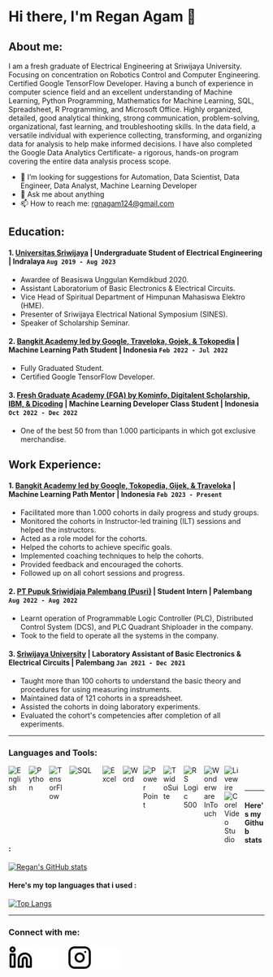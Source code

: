 # Hi there, I'm Regan Agam 👋
## About me:
I am a fresh graduate of Electrical Engineering at Sriwijaya University. Focusing on concentration on Robotics Control and Computer Engineering. Certified Google TensorFlow Developer. Having a bunch of experience in computer science field and an excellent understanding of Machine Learning, Python Programming, Mathematics for Machine Learning, SQL, Spreadsheet, R Programming, and Microsoft Office. Highly organized, detailed, good analytical thinking, strong communication, problem-solving, organizational, fast learning, and troubleshooting skills. In the data field, a versatile individual with experience collecting, transforming, and organizing data for analysis to help make informed decisions. I have also completed the Google Data Analytics Certificate- a rigorous, hands-on program covering the entire data analysis process scope.

- 🤔 I’m looking for suggestions for Automation, Data Scientist, Data Engineer, Data Analyst, Machine Learning Developer
- 💬 Ask me about anything
- 📫 How to reach me: rgnagam124@gmail.com

## Education:

#### 1. [Universitas Sriwijaya](https://unsri.ac.id) | Undergraduate Student of Electrical Engineering | Indralaya `Aug 2019 - Aug 2023`
   - Awardee of Beasiswa Unggulan Kemdikbud 2020.
   - Assistant Laboratorium of Basic Electronics & Electrical Circuits.
   - Vice Head of Spiritual Department of Himpunan Mahasiswa Elektro (HME).
   - Presenter of Sriwijaya Electrical National Symposium (SINES).
   - Speaker of Scholarship Seminar.
#### 2. [Bangkit Academy led by Google, Traveloka, Gojek, & Tokopedia](https://grow.google/intl/id_id/bangkit/) | Machine Learning Path Student | Indonesia `Feb 2022 - Jul 2022`
   - Fully Graduated Student.
   - Certified Google TensorFlow Developer.
#### 3. [Fresh Graduate Academy (FGA) by Kominfo, Digitalent Scholarship, IBM, & Dicoding]([https://sman4lahat.sch.id](https://digitalent.kominfo.go.id/program?akademi=FGA)) | Machine Learning Developer Class Student | Indonesia `Oct 2022 - Dec 2022`
   - One of the best 50 from than 1.000 participants in which got exclusive merchandise.

## Work Experience:
#### 1. [Bangkit Academy led by Google, Tokopedia, Gijek, & Traveloka](https://grow.google/intl/id_id/bangkit/) | Machine Learning Path Mentor | Indonesia `Feb 2023 - Present`
   - Facilitated more than 1.000 cohorts in daily progress and study groups.
   - Monitored the cohorts in Instructor-led training (ILT) sessions and helped the instructors.
   - Acted as a role model for the cohorts.
   - Helped the cohorts to achieve specific goals.
   - Implemented coaching techniques to help the cohorts.
   - Provided feedback and encouraged the cohorts.
   - Followed up on all cohort sessions and progress.
#### 2. [PT Pupuk Sriwidjaja Palembang (Pusri)](https://www.pusri.co.id) | Student Intern | Palembang `Aug 2022 - Aug 2022`
   - Learnt operation of Programmable Logic Controller (PLC), Distributed Control System (DCS), and PLC Quadrant Shiploader in the company.
   - Took to the field to operate all the systems in the company.
#### 3. [Sriwijaya University](https://unsri.ac.id) | Laboratory Assistant of Basic Electronics & Electrical Circuits | Palembang `Jan 2021 - Dec 2021`
   - Taught more than 100 cohorts to understand the basic theory and procedures for using measuring instruments.
   - Maintained data of 121 cohorts in a spreadsheet.
   - Assisted the cohorts in doing laboratory experiments.
   - Evaluated the cohort's competencies after completion of all experiments.

---

### Languages and Tools:

[<img align="left" alt="English" width="30px" src="https://cdn.imgbin.com/2/12/12/imgbin-logo-primera-air-organization-business-english-language-british-flag-zSPA9W4mDSMqHmnRnzhgdxHLs.jpg" style="padding-right:10px;" />][webdev]
[<img align="left" alt="Python" width="30px" src="https://upload.wikimedia.org/wikipedia/commons/thumb/c/c3/Python-logo-notext.svg/110px-Python-logo-notext.svg.png?20100317150552" style="padding-right:10px;" />][webdev]
[<img align="left" alt="TensorFlow" width="30px" src="https://upload.wikimedia.org/wikipedia/commons/thumb/2/2d/Tensorflow_logo.svg/1200px-Tensorflow_logo.svg.png" style="padding-right:10px;" />][webdev]
[<img align="left" alt="SQL" width="55px" src="https://miro.medium.com/max/500/1*5xYx2KgLQaTN8l3yFidiiA.png" style="padding-right:10px;" />][webdev]
[<img align="left" alt="Excel" width="30px" src="https://is2-ssl.mzstatic.com/image/thumb/Purple126/v4/a8/fd/5a/a8fd5a84-c6f1-355f-3b9f-6e86598efaa3/XCEL.png/1200x630bb.png" style="padding-right:10px;" />][webdev]
[<img align="left" alt="Word" width="30px" src="https://play-lh.googleusercontent.com/9kABykeGovHPy-dN19lRxxnCp8IZK3Pkl8qLFNxrEe-hhKVZeiyhTBEIRUt6t-vhxQ=s180-rw" style="padding-right:10px;" />][webdev]
[<img align="left" alt="Power Point" width="30px" src="https://play-lh.googleusercontent.com/6pTX4OILXTxazqad66oiVfG4x2KpYn4kIPgdzOe173tT0oHr2ThwpBhMyzzzxWq_r6M=s180-rw" style="padding-right:10px;" />][webdev]
[<img align="left" alt="TwidoSuite" width="30px" src="https://img.informer.com/icons/png/128/3398/3398456.png" style="padding-right:10px;" />][webdev]
[<img align="left" alt="RS Logic 500" width="30px" src="https://upload.wikimedia.org/wikipedia/commons/thumb/6/63/RSLogix.svg/1200px-RSLogix.svg.png" style="padding-right:10px;" />][webdev]
[<img align="left" alt="Wonderware InTouch" width="30px" src="https://encrypted-tbn0.gstatic.com/images?q=tbn:ANd9GcRg2D4joeggeJH1U1juZv0G3J4ZvX_jm__KuSTyr7KQt1S_Qw5SGujRjhWh2Rejgmx8HrI&usqp=CAU" style="padding-right:10px;" />][webdev]
[<img align="left" alt="Livewire" width="30px" src="https://alternativesp.com/wp-content/uploads/2021/03/Livewire-600x600.png" style="padding-right:10px;" />][webdev]
[<img align="left" alt="Corel Video Studio" width="30px" src="https://1.bp.blogspot.com/-p7InWGwKj50/XX0ihFKsP-I/AAAAAAAA3ZY/_McFcYYavuQrvxeaR_TD22H8L8ruN8QzwCLcBGAsYHQ/s1600/Corel%2BVideoStudio%2BPro%2Blogo.png" style="padding-right:10px;" />][webdev]

<br />
<br />

---

#### Here's my Github stats :

[![Regan's GitHub stats](https://github-readme-stats-eight-theta.vercel.app/api?username=reganagam&show_icons=true&theme=algolia&include_all_commits=true&count_private=true)](https://github.com/reganagam)

#### Here's my top languages that i used :

[![Top Langs](https://github-readme-stats-eight-theta.vercel.app/api/top-langs/?username=reganagam&layout=compact&langs_count=8&theme=algolia)](https://github.com/reganagam)

---

### Connect with me:

[![website](./img/linkedin-light.svg)](https://www.linkedin.com/in/reganagam/#gh-light-mode-only)
[![website](./img/linkedin-dark.svg)](https://www.linkedin.com/in/reganagam/#gh-dark-mode-only)
&nbsp;&nbsp;
[![website](./img/instagram-light.svg)](https://instagram.com/rgnagam#gh-light-mode-only)
[![website](./img/instagram-dark.svg)](https://instagram.com/rgnagam#gh-dark-mode-only)


[webdev]: https://github.com/reganagam
